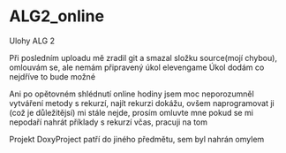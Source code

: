 # ALG2_online
Ulohy ALG 2

Při posledním uploadu mě zradil git a smazal složku source(mojí chybou), omlouvám se, ale nemám připravený úkol elevengame
Úkol dodám co nejdříve to bude možné

Ani po opětovném shlédnutí online hodiny jsem moc neporozumněl vytváření metody s rekurzí, najít rekurzi dokážu, ovšem naprogramovat ji (což je důležitějsí) mi stále nejde, prosím omluvte mne pokud se mi nepodaří nahrát příklady s rekurzí včas, pracuji na tom

Projekt DoxyProject patří do jiného předmětu, sem byl nahrán omylem
